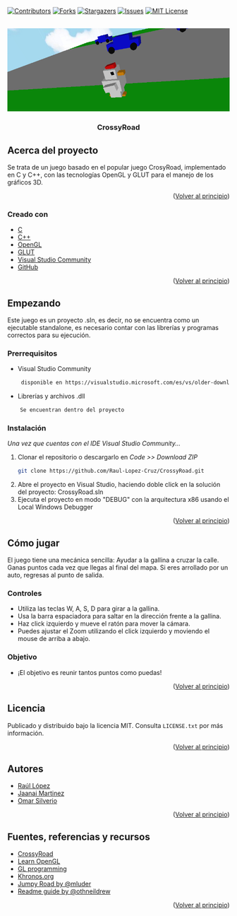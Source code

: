 <div id="top"></div>

<!-- PROJECT SHIELDS -->
<!--
*** I'm using markdown "reference style" links for readability.
*** Reference links are enclosed in brackets [ ] instead of parentheses ( ).
*** See the bottom of this document for the declaration of the reference variables
*** for contributors-url, forks-url, etc. This is an optional, concise syntax you may use.
*** https://www.markdownguide.org/basic-syntax/#reference-style-links
-->

[![Contributors][contributors-shield]][contributors-url]
[![Forks][forks-shield]][forks-url]
[![Stargazers][stars-shield]][stars-url]
[![Issues][issues-shield]][issues-url]
[![MIT License][license-shield]][license-url]


<!-- PROJECT LOGO -->
<br />
<div align="center">
  <a https://github.com/Raul-Lopez-Cruz/CrossyRoad">
    <img src="imagenes/GAME.png" alt="Juego">
  </a>

  <h3 align="center">CrossyRoad</h3>
</div>



<!-- ABOUT THE PROJECT -->
## Acerca del proyecto

Se trata de un juego basado en el popular juego CrosyRoad, implementado en C y C++, con las tecnologías OpenGL y GLUT para el manejo de los gráficos 3D. 

<p align="right">(<a href="#top">Volver al principio</a>)</p>

### Creado con

* [C](https://www.learn-c.org/)
* [C++](https://isocpp.org/)
* [OpenGL](https://www.opengl.org/)
* [GLUT](https://www.opengl.org/resources/libraries/glut/glut_downloads.php)
* [Visual Studio Community](https://visualstudio.microsoft.com/es/vs/older-downloads/)
* [GitHub](https://github.com)

<p align="right">(<a href="#top">Volver al principio</a>)</p>



<!-- GETTING STARTED -->
## Empezando

Este juego es un proyecto .sln, es decir, no se encuentra como un ejecutable standalone, es necesario contar con las librerías y programas correctos para su ejecución.

### Prerrequisitos

* Visual Studio Community
   ```sh
    disponible en https://visualstudio.microsoft.com/es/vs/older-downloads/
   ```
* Librerías y archivos .dll
```sh
    Se encuentran dentro del proyecto
```  

### Instalación

_Una vez que cuentas con el IDE Visual Studio Community..._

1. Clonar el repositorio o descargarlo en _Code >> Download ZIP_
   ```sh
   git clone https://github.com/Raul-Lopez-Cruz/CrossyRoad.git
   ```
2. Abre el proyecto en Visual Studio, haciendo doble click en la solución del proyecto: CrossyRoad.sln
3. Ejecuta el proyecto en modo "DEBUG" con la arquitectura x86 usando el Local Windows Debugger

<p align="right">(<a href="#top">Volver al principio</a>)</p>



<!-- USAGE EXAMPLES -->
## Cómo jugar
El juego tiene una mecánica sencilla: Ayudar a la gallina a cruzar la calle.
Ganas puntos cada vez que llegas al final del mapa.
Si eres arrollado por un auto, regresas al punto de salida.

### Controles
* Utiliza las teclas W, A, S, D para girar a la gallina.
* Usa la barra espaciadora para saltar en la dirección frente a la gallina.
* Haz click izquierdo y mueve el ratón para mover la cámara.
* Puedes ajustar el Zoom utilizando el click izquierdo y moviendo el mouse de arriba a abajo.

### Objetivo
* ¡El objetivo es reunir tantos puntos como puedas!

<p align="right">(<a href="#top">Volver al principio</a>)</p>


<!-- LICENSE -->
## Licencia

Publicado y distribuido bajo la licencia MIT. Consulta `LICENSE.txt` por más información.

<p align="right">(<a href="#top">Volver al principio</a>)</p>



<!-- CONTACT -->
## Autores

- [Raúl López](https://github.com/Raul-Lopez-Cruz)
- [Jaanai Martinez](https://github.com/jaanaip)
- [Omar Silverio](https://github.com/omarsilverio)

<p align="right">(<a href="#top">Volver al principio</a>)</p>



<!-- ACKNOWLEDGMENTS -->
## Fuentes, referencias y recursos

* [CrossyRoad](https://www.crossyroad.com/)
* [Learn OpenGL](https://learnopengl.com/)
* [GL programming](https://www.glprogramming.com/red/index.html)
* [Khronos.org](https://www.khronos.org/opengl/wiki/OpenGL_Type)
* [Jumpy Road by @mluder ](https://github.com/mluders/jumpy-road)
* [Readme guide by @othneildrew](https://github.com/othneildrew/Best-README-Template#contact)

<p align="right">(<a href="#top">Volver al principio</a>)</p>



<!-- MARKDOWN LINKS & IMAGES -->
<!-- https://www.markdownguide.org/basic-syntax/#reference-style-links -->
[contributors-shield]: https://img.shields.io/github/contributors/Raul-Lopez-Cruz/CrossyRoad.svg?style=for-the-badge
[contributors-url]: https://github.com/Raul-Lopez-Cruz/CrossyRoad/graphs/contributors
[forks-shield]: https://img.shields.io/github/forks/Raul-Lopez-Cruz/CrossyRoad.svg?style=for-the-badge
[forks-url]: https://github.com/Raul-Lopez-Cruz/CrossyRoad/network/members
[stars-shield]: https://img.shields.io/github/stars/Raul-Lopez-Cruz/CrossyRoad.svg?style=for-the-badge
[stars-url]: https://github.com/Raul-Lopez-Cruz/CrossyRoad/stargazers
[issues-shield]: https://img.shields.io/github/issues/Raul-Lopez-Cruz/CrossyRoad.svg?style=for-the-badge
[issues-url]: https://github.com/Raul-Lopez-Cruz/CrossyRoad/issues
[license-shield]: https://img.shields.io/github/license/Raul-Lopez-Cruz/CrossyRoad.svg?style=for-the-badge
[license-url]: https://github.com/othneildrew/Best-README-Template/blob/master/LICENSE.txt

